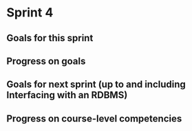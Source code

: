 # Sprint 4
## Goals for this sprint

## Progress on goals

## Goals for next sprint (up to and including Interfacing with an RDBMS)

## Progress on course-level competencies
